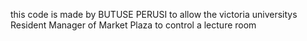 this code is made by BUTUSE PERUSI to allow the victoria universitys Resident Manager of Market Plaza
to control a lecture room
